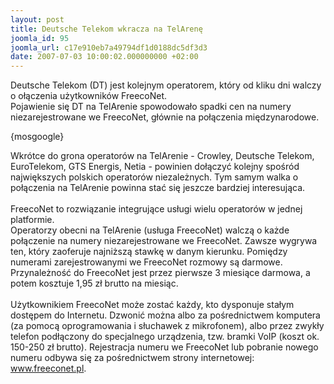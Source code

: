 ```yaml
---
layout: post
title: Deutsche Telekom wkracza na TelArenę
joomla_id: 95
joomla_url: c17e910eb7a49794df1d0188dc5df3d3
date: 2007-07-03 10:00:02.000000000 +02:00
---
```

<p>Deutsche Telekom (DT) jest kolejnym operatorem, kt&oacute;ry od kliku dni walczy o ołączenia użytkownik&oacute;w FreecoNet.<br />Pojawienie się DT na TelArenie spowodowało spadki cen na numery niezarejestrowane we FreecoNet, gł&oacute;wnie na połączenia międzynarodowe. </p><p>{mosgoogle}</p><p>Wkr&oacute;tce do grona operator&oacute;w na TelArenie - Crowley, Deutsche Telekom, EuroTelekom, GTS Energis, Netia - powinien dołączyć kolejny spośr&oacute;d największych polskich operator&oacute;w niezależnych. Tym samym walka o połączenia na TelArenie powinna stać się jeszcze bardziej interesująca.<br /><br />FreecoNet to rozwiązanie integrujące usługi wielu operator&oacute;w w jednej platformie.<br />Operatorzy obecni na TelArenie (usługa FreecoNet) walczą o każde połączenie na numery niezarejestrowane we FreecoNet. Zawsze wygrywa ten, kt&oacute;ry zaoferuje najniższą stawkę w danym kierunku. Pomiędzy numerami zarejestrowanymi we FreecoNet rozmowy są darmowe. Przynależność do FreecoNet jest przez pierwsze 3 miesiące darmowa, a potem kosztuje 1,95 zł brutto na miesiąc.<br /><br />Użytkownikiem FreecoNet może zostać każdy, kto dysponuje stałym dostępem do Internetu. Dzwonić można albo za pośrednictwem komputera (za pomocą oprogramowania i słuchawek z mikrofonem), albo przez zwykły telefon podłączony do specjalnego urządzenia, tzw. bramki VoIP (koszt ok. 150-250 zł brutto). Rejestracja numeru we FreecoNet lub pobranie nowego numeru odbywa się za pośrednictwem strony internetowej: <a href="http://www.freeconet.pl" target="_blank">www.freeconet.pl</a>.</p>
